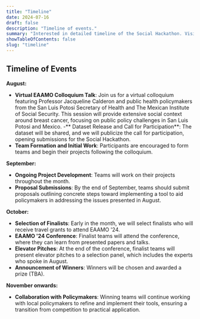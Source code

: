```yaml
---
title: "Timeline"
date: 2024-07-16
draft: false
description: "Timeline of events."
summary: "Interested in detailed timeline of the Social Hackathon. Visit this page."
showTableOfContents: false
slug: "timeline"
---
```


## Timeline of Events

**August:**
- **Virtual EAAMO Colloquium Talk**: Join us for a virtual colloquium featuring Professor Jacqueline Calderon and public health policymakers from the San Luis Potosi Secretary of Health and The Mexican Institute of Social Security. This session will provide extensive social context around breast cancer, focusing on public policy challenges in San Luis Potosi and Mexico.
-** Dataset Release and Call for Participation**: The dataset will be shared, and we will publicize the call for participation, opening submissions for the Social Hackathon.
- **Team Formation and Initial Work**: Participants are encouraged to form teams and begin their projects following the colloquium.

**September:**
- **Ongoing Project Development**: Teams will work on their projects throughout the month.
- **Proposal Submissions**: By the end of September, teams should submit proposals outlining concrete steps toward implementing a tool to aid policymakers in addressing the issues presented in August.

**October:**
- **Selection of Finalists**: Early in the month, we will select finalists who will receive travel grants to attend EAAMO '24.
- **EAAMO '24 Conference**: Finalist teams will attend the conference, where they can learn from presented papers and talks.
- **Elevator Pitches**: At the end of the conference, finalist teams will present elevator pitches to a selection panel, which includes the experts who spoke in August.
- **Announcement of Winners**: Winners will be chosen and awarded a prize (TBA).

**November onwards:**
- **Collaboration with Policymakers**: Winning teams will continue working with local policymakers to refine and implement their tools, ensuring a transition from competition to practical application.
